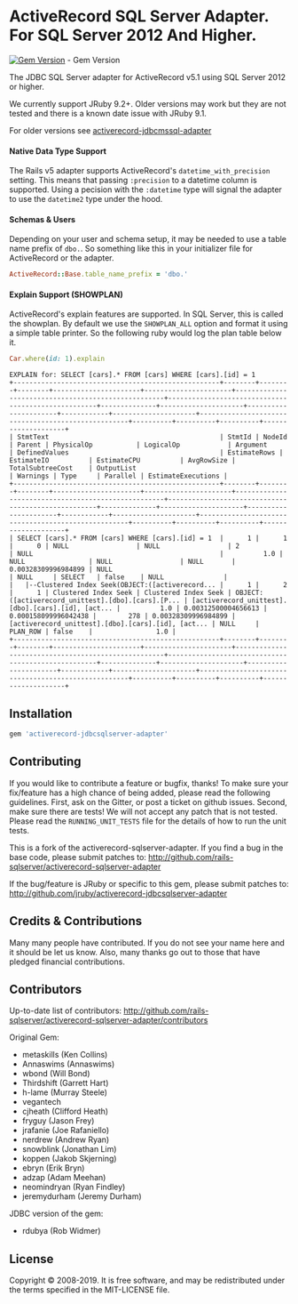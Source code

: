 # ActiveRecord SQL Server Adapter. For SQL Server 2012 And Higher.

[![Gem Version](http://img.shields.io/gem/v/activerecord-jdbcsqlserver-adapter.svg)](https://rubygems.org/gems/activerecord-jdbcsqlserver-adapter) - Gem Version

The JDBC SQL Server adapter for ActiveRecord v5.1 using SQL Server 2012 or higher.

We currently support JRuby 9.2+. Older versions may work but they are not tested and there is a known date issue with JRuby 9.1.

For older versions see [activerecord-jdbcmssql-adapter](https://rubygems.org/gems/activerecord-jdbcmssql-adapter)


#### Native Data Type Support

The Rails v5 adapter supports ActiveRecord's `datetime_with_precision` setting. This means that passing `:precision` to a datetime column is supported. Using a pecision with the `:datetime` type will signal the adapter to use the `datetime2` type under the hood.

#### Schemas & Users

Depending on your user and schema setup, it may be needed to use a table name prefix of `dbo.`. So something like this in your initializer file for ActiveRecord or the adapter.

```ruby
ActiveRecord::Base.table_name_prefix = 'dbo.'
```

#### Explain Support (SHOWPLAN)

ActiveRecord's explain features are supported. In SQL Server, this is called the showplan. By default we use the `SHOWPLAN_ALL` option and format it using a simple table printer. So the following ruby would log the plan table below it.

```ruby
Car.where(id: 1).explain
```

```
EXPLAIN for: SELECT [cars].* FROM [cars] WHERE [cars].[id] = 1
+----------------------------------------------------+--------+--------+--------+----------------------+----------------------+----------------------------------------------------+----------------------------------------------------+--------------+---------------------+----------------------+------------+---------------------+----------------------------------------------------+----------+----------+----------+--------------------+
| StmtText                                           | StmtId | NodeId | Parent | PhysicalOp           | LogicalOp            | Argument                                           | DefinedValues                                      | EstimateRows | EstimateIO          | EstimateCPU          | AvgRowSize | TotalSubtreeCost    | OutputList                                         | Warnings | Type     | Parallel | EstimateExecutions |
+----------------------------------------------------+--------+--------+--------+----------------------+----------------------+----------------------------------------------------+----------------------------------------------------+--------------+---------------------+----------------------+------------+---------------------+----------------------------------------------------+----------+----------+----------+--------------------+
| SELECT [cars].* FROM [cars] WHERE [cars].[id] = 1  |      1 |      1 |      0 | NULL                 | NULL                 | 2                                                  | NULL                                               |          1.0 | NULL                | NULL                 | NULL       | 0.00328309996984899 | NULL                                               | NULL     | SELECT   | false    | NULL               |
|   |--Clustered Index Seek(OBJECT:([activerecord... |      1 |      2 |      1 | Clustered Index Seek | Clustered Index Seek | OBJECT:([activerecord_unittest].[dbo].[cars].[P... | [activerecord_unittest].[dbo].[cars].[id], [act... |          1.0 | 0.00312500004656613 | 0.000158099996042438 |        278 | 0.00328309996984899 | [activerecord_unittest].[dbo].[cars].[id], [act... | NULL     | PLAN_ROW | false    |                1.0 |
+----------------------------------------------------+--------+--------+--------+----------------------+----------------------+----------------------------------------------------+----------------------------------------------------+--------------+---------------------+----------------------+------------+---------------------+----------------------------------------------------+----------+----------+----------+--------------------+
```

## Installation

```ruby
gem 'activerecord-jdbcsqlserver-adapter'
```


## Contributing

If you would like to contribute a feature or bugfix, thanks! To make sure your fix/feature has a high chance of being added, please read the following guidelines. First, ask on the Gitter, or post a ticket on github issues. Second, make sure there are tests! We will not accept any patch that is not tested. Please read the `RUNNING_UNIT_TESTS` file for the details of how to run the unit tests.

This is a fork of the activerecord-sqlserver-adapter. If you find a bug in the base code, please submit patches to: http://github.com/rails-sqlserver/activerecord-sqlserver-adapter

If the bug/feature is JRuby or specific to this gem, please submit patches to: http://github.com/jruby/activerecord-jdbcsqlserver-adapter


## Credits & Contributions

Many many people have contributed. If you do not see your name here and it should be let us know. Also, many thanks go out to those that have pledged financial contributions.


## Contributors

Up-to-date list of contributors: http://github.com/rails-sqlserver/activerecord-sqlserver-adapter/contributors

Original Gem:
* metaskills (Ken Collins)
* Annaswims (Annaswims)
* wbond (Will Bond)
* Thirdshift (Garrett Hart)
* h-lame (Murray Steele)
* vegantech
* cjheath (Clifford Heath)
* fryguy (Jason Frey)
* jrafanie (Joe Rafaniello)
* nerdrew (Andrew Ryan)
* snowblink (Jonathan Lim)
* koppen (Jakob Skjerning)
* ebryn (Erik Bryn)
* adzap (Adam Meehan)
* neomindryan (Ryan Findley)
* jeremydurham (Jeremy Durham)

JDBC version of the gem:
* rdubya (Rob Widmer)


## License

Copyright © 2008-2019. It is free software, and may be redistributed under the terms specified in the MIT-LICENSE file.

